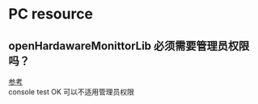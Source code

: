 # PC resource

## openHardawareMonittorLib 必须需要管理员权限吗？ 

[参考](https://performancepsu.com/open-hardware-monitor-source-code-dll-with-c/)  
console test  OK 可以不适用管理员权限  
